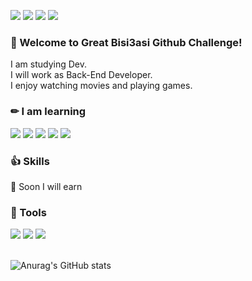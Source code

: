 <a href="" target="_blank"><img src="https://img.shields.io/badge/Nation : KR-000000?style=flat-square&logoColor=FFFFFF"/></a>
<a href="https://doinitright.tistory.com" target="_blank"><img src="https://img.shields.io/badge/Blog-FF4785?style=flat-square&logo=tistory&logoColor=FFFFFF"/></a>
<a href="https://www.linkedin.com/in/sangje-lee-729742277/" target="_blank"><img src="https://img.shields.io/badge/LinkedIn-0A66C2?style=flat-square&logo=LinkedIn&logoColor=FFFFFF"/></a>
<a href="https://mail.google.com/mail/u/0" target="_blank"><img src="https://img.shields.io/badge/kueeng8008@gmail.com-EA4335?style=flat-square&logo=Gmail&logoColor=FFFFFF"/></a>

**<h3>💪 Welcome to Great Bisi3asi Github Challenge!</h3>**<p>
I am studying Dev.
<br>
I will work as Back-End Developer.
<br>
I enjoy watching movies and playing games.
<br>
<h3>✏ I am learning</h3><p>
<img src="https://img.shields.io/badge/Java-ED8106?style=flat-square&logo=Java&logoColor=000000"/>
<img src="https://img.shields.io/badge/JavaScript-F7DF1E?style=flat-square&logo=JavaScript&logoColor=000000"/>
<img src="https://img.shields.io/badge/Spring-6DB33F?style=flat-square&logo=Spring&logoColor=FFFFFF"/>
<img src="https://img.shields.io/badge/Flutter-02569B?style=flat-square&logo=Flutter&logoColor=FFFFFF"/>  
<img src="https://img.shields.io/badge/MySQL-4479A1?style=flat-square&logo=MySQL&logoColor=FFFFFF"/>
<p></p>
<h3>👍 Skills</h3><p>
🤔 Soon I will earn
<p></p>
<h3>🔧 Tools</h3><p>
<img src="https://img.shields.io/badge/Intellij-000000?style=flat-square&logo=IntelliJ&logoColor=000000"/>
<img src="https://img.shields.io/badge/Git-F05032?style=flat-square&logo=Git&logoColor=FFFFFF"/>
<img src="https://img.shields.io/badge/GitHub-181717?style=flat-square&logo=GitHub&logoColor=FFFFFF"/>
<br>
<br>

![Anurag's GitHub stats](https://github-readme-stats.vercel.app/api?username=Bisi3asi&show_icons=true&theme=radical)
